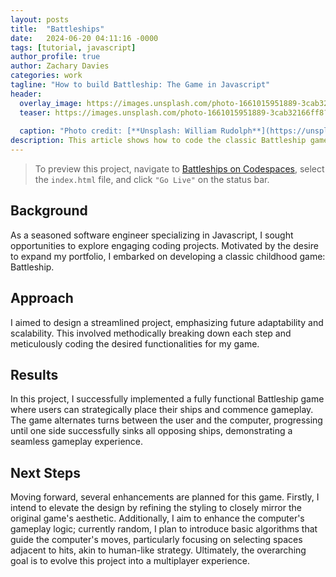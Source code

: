 ```yaml
---
layout: posts
title:  "Battleships"
date:   2024-06-20 04:11:16 -0000
tags: [tutorial, javascript]
author_profile: true
author: Zachary Davies
categories: work
tagline: "How to build Battleship: The Game in Javascript"
header:
  overlay_image: https://images.unsplash.com/photo-1661015951889-3cab32166ff8?q=80&w=2070&auto=format&fit=crop&ixlib=rb-4.0.3&ixid=M3wxMjA3fDB8MHxwaG90by1wYWdlfHx8fGVufDB8fHx8fA%3D%3D
  teaser: https://images.unsplash.com/photo-1661015951889-3cab32166ff8?q=80&w=2070&auto=format&fit=crop&ixlib=rb-4.0.3&ixid=M3wxMjA3fDB8MHxwaG90by1wYWdlfHx8fGVufDB8fHx8fA%3D%3D
  
  caption: "Photo credit: [**Unsplash: William Rudolph**](https://unsplash.com/@william_rudolph)"
description: This article shows how to code the classic Battleship game.
---
```


> To preview this project, navigate to  [Battleships on Codespaces](https://scaling-space-fortnight-wxvxjvqvv9xh96xj.github.dev), select the `index.html` file, and click `"Go Live"` on the status bar. 

## Background
As a seasoned software engineer specializing in Javascript, I sought opportunities to explore engaging coding projects. Motivated by the desire to expand my portfolio, I embarked on developing a classic childhood game: Battleship.

## Approach
I aimed to design a streamlined project, emphasizing future adaptability and scalability. This involved methodically breaking down each step and meticulously coding the desired functionalities for my game.

## Results
In this project, I successfully implemented a fully functional Battleship game where users can strategically place their ships and commence gameplay. The game alternates turns between the user and the computer, progressing until one side successfully sinks all opposing ships, demonstrating a seamless gameplay experience.

## Next Steps
Moving forward, several enhancements are planned for this game. Firstly, I intend to elevate the design by refining the styling to closely mirror the original game's aesthetic. Additionally, I aim to enhance the computer's gameplay logic; currently random, I plan to introduce basic algorithms that guide the computer's moves, particularly focusing on selecting spaces adjacent to hits, akin to human-like strategy. Ultimately, the overarching goal is to evolve this project into a multiplayer experience.
